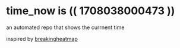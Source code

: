 # time_now is (( 1708038000473 ))

an automated repo that shows the currnent time

inspired by [breakingheatmap](https://github.com/breakingheatmap/breakingheatmap)